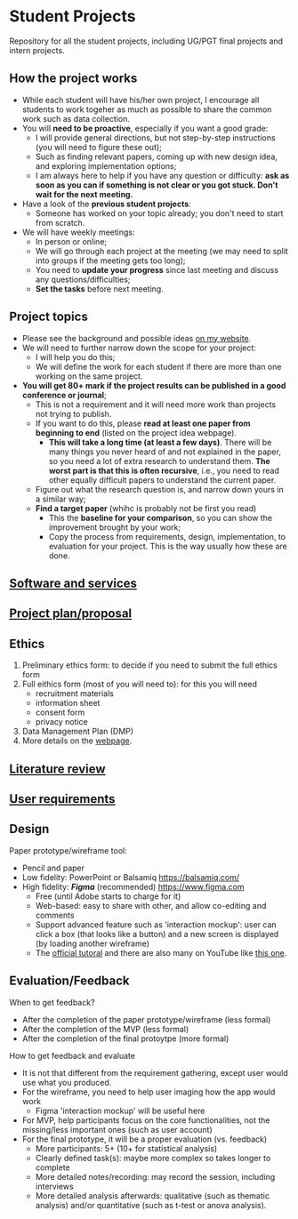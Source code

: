 # Student Projects
Repository for all the student projects, including UG/PGT final projects and intern projects.

## How the project works
- While each student will have his/her own project, I encourage all students to work togeher as much as possible to share the common work such as data collection.
- You will **need to be proactive**, especially if you want a good grade:
  - I will provide general directions, but not step-by-step instructions (you will need to figure these out);
  - Such as finding relevant papers, coming up with new design idea, and exploring implementation options;
  - I am always here to help if you have any question or difficulty: **ask as soon as you can if something is not clear or you got stuck. Don't wait for the next meeting.**
- Have a look of the **previous student projects**:
  - Someone has worked on your topic already; you don't need to start from scratch.
- We will have weekly meetings:
  - In person or online;
  - We will go through each project at the meeting (we may need to split into groups if the meeting gets too long);
  - You need to **update your progress** since last meeting and discuss any questions/difficulties;
  - **Set the tasks** before next meeting.

## Project topics
- Please see the background and possible ideas [on my website](https://kaixu.me/projects/).
- We will need to further narrow down the scope for your project:
  - I will help you do this;
  - We will define the work for each student if there are more than one working on the same project.  
- **You will get 80+ mark if the project results can be published in a good conference or journal**;
  - This is not a requirement and it will need more work than projects not trying to publish.  
  - If you want to do this, please **read at least one paper from beginning to end** (listed on the project idea webpage). 
    - **This will take a long time (at least a few days)**. There will be many things you never heard of and not explained in the paper, so you need a lot of extra research to understand them. **The worst part is that this is often recursive**, i.e., you need to read other equally difficult papers to understand the current paper.
  - Figure out what the research question is, and narrow down yours in a similar way;
  - **Find a target paper** (whihc is probably not be first you read)
    - This the **baseline for your comparison**, so you can show the improvement brought by your work;
    - Copy the process from requirements, design, implementation, to evaluation for your project. This is the way usually how these are done.
 
## [Software and services](instructions/software.md)

## [Project plan/proposal](instructions/proposal.md)

## Ethics
1. Preliminary ethics form: to decide if you need to submit the full ethics form
2. Full eithics form (most of you will need to): for this you will need
   - recruitment materials
   - information sheet
   - consent form
   - privacy notice
1. Data Management Plan (DMP)
2. More details on the [webpage](https://workspace.nottingham.ac.uk/pages/viewpage.action?spaceKey=CompSci&title=Research+Ethics+Guidelines+for+Academic+Staff%2C+Researchers+and+Students).

## [Literature review](instructions/literature.md)

## [User requirements](instructions/requirements.md)

## Design
Paper prototype/wireframe tool: 
- Pencil and paper
- Low fidelity: PowerPoint or Balsamiq https://balsamiq.com/
- High fidelity: ***Figma*** (recommended) https://www.figma.com
  - Free (until Adobe starts to charge for it)
  - Web-based: easy to share with other, and allow co-editing and comments
  - Support advanced feature such as 'interaction mockup': user can click a box (that looks like a button) and a new screen is displayed (by loading another wireframe)
  - The [official tutoral](https://help.figma.com/hc/en-us/sections/4405269443991-Figma-for-Beginners-tutorial-4-parts-) and there are also many on YouTube like [this one](https://www.youtube.com/watch?v=eZJOSK4gXl4).

## Evaluation/Feedback

When to get feedback?
- After the completion of the paper prototype/wireframe (less formal)
- After the completion of the MVP (less formal)
- After the completion of the final protoytpe (more formal)

How to get feedback and evaluate 
- It is not that different from the requirement gathering, except user would use what you produced.
- For the wireframe, you need to help user imaging how the app would work
  - Figma 'interaction mockup' will be useful here
- For MVP, help participants focus on the core functionalities, not the missing/less important ones (such as user account)
- For the final prototype, it will be a proper evaluation (vs. feedback)
  - More participants: 5+ (10+ for statistical analysis)
  - Clearly defined task(s): maybe more complex so takes longer to complete
  - More detailed notes/recording: may record the session, including interviews
  - More detailed analysis afterwards: qualitative (such as thematic analysis) and/or quantitative (such as t-test or anova analysis). 
